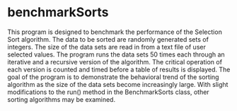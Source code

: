 # benchmarkSorts
This program is designed to benchmark the performance of the Selection Sort algorithm. The data to be sorted are randomly generated sets of integers. The size of the data sets are read in from a text file of user selected values. The program runs the data sets 50 times each through an iterative and a recursive version of the algorithm. The critical operation of each version is counted and timed before a table of results is displayed. The goal of the program is to demonstrate the behavioral trend of the sorting algorithm as the size of the data sets become increasingly large. With slight modifications to the run() method in the BenchmarkSorts class, other sorting algorithms may be examined.
